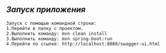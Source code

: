 ## *Запуск приложения*
    Запуск с помощью командной строки:
    1.Перейти в папку с проектом.
    2.Выполнить команду: mvn clean install
    3.Выполнить команду: mvn spring-boot:run
    4.Перейти по ссылке: http://localhost:8080/swagger-ui.html
